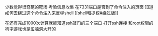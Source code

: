 少数觉得很奇葩的靶场 考验信息收集 在7331端口是否到了命令注入的页面 知道如何去绕过这个命令注入来反弹shell
[[shell和提权#绕过版]]

在还有完成1000次计算就能知道ssh敲门的三个端口 打开ssh连接 和root权限的猜字游戏也是蛮脑洞大开的